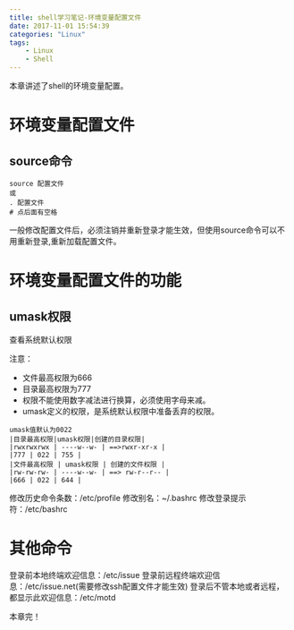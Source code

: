 ```yaml
---
title: shell学习笔记-环境变量配置文件
date: 2017-11-01 15:54:39
categories: "Linux"
tags: 
    - Linux
    - Shell
---
```


本章讲述了shell的环境变量配置。

# 环境变量配置文件

## source命令

```
source 配置文件
或
. 配置文件
# 点后面有空格
```

一般修改配置文件后，必须注销并重新登录才能生效，但使用source命令可以不用重新登录,重新加载配置文件。

# 环境变量配置文件的功能

## umask权限

查看系统默认权限

注意：
- 文件最高权限为666
- 目录最高权限为777
- 权限不能使用数字减法进行换算，必须使用字母来减。
- umask定义的权限，是系统默认权限中准备丢弃的权限。

```
umask值默认为0022
|目录最高权限|umask权限|创建的目录权限|
|rwxrwxrwx | ----w--w- | ==>rwxr-xr-x |
|777 | 022 | 755 |
|文件最高权限 | umask权限 | 创建的文件权限 |
|rw-rw-rw- | ----w--w- | ==> rw-r--r-- |
|666 | 022 | 644 |
```

修改历史命令条数：/etc/profile
修改别名：~/.bashrc
修改登录提示符：/etc/bashrc

# 其他命令

登录前本地终端欢迎信息：/etc/issue
登录前远程终端欢迎信息：/etc/issue.net(需要修改ssh配置文件才能生效)
登录后不管本地或者远程，都显示此欢迎信息：/etc/motd

本章完！